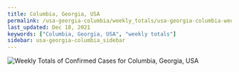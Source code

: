 ```yaml
---
title: Columbia, Georgia, USA
permalink: /usa-georgia-columbia/weekly_totals/usa-georgia-columbia-weekly_totals.html
last_updated: Dec 18, 2021
keywords: ["Columbia, Georgia, USA", "weekly totals"]
sidebar: usa-georgia-columbia_sidebar
---
```


![Weekly Totals of Confirmed Cases for Columbia, Georgia, USA](/covid_tracker/images/graphs/usa-georgia-columbia-weekly_totals_graph.png)
